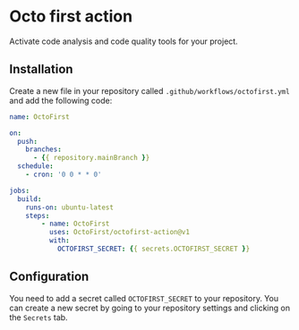 # Octo first action

Activate code analysis and code quality tools for your project.

## Installation

Create a new file in your repository called `.github/workflows/octofirst.yml` and add the following code:

```yaml
name: OctoFirst

on:
  push:
    branches:
      - {{ repository.mainBranch }}
  schedule:
    - cron: '0 0 * * 0'

jobs:
  build:
    runs-on: ubuntu-latest
    steps:
        - name: OctoFirst
          uses: OctoFirst/octofirst-action@v1
          with:
            OCTOFIRST_SECRET: {{ secrets.OCTOFIRST_SECRET }}
```

## Configuration

You need to add a secret called `OCTOFIRST_SECRET` to your repository. You can create a new secret by going to your repository settings and clicking on the `Secrets` tab.